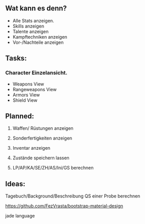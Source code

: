 ## Wat kann es denn?

* Alle Stats anzeigen.
* Skills anzeigen
* Talente anzeigen
* Kampftechniken anzeigen
* Vor-/Nachteile anzeigen


## Tasks:
### Character Einzelansicht.

* Weapons View
* Rangeweapons View
* Armors View
* Shield View

## Planned:

1. Waffen/ Rüstungen anzeigen 

1. Sonderfertigkeiten anzeigen

1. Inventar anzeigen

1. Zustände speichern lassen

1. LP/AP/KA/SE/ZH/AS/Ini/GS berechnen

## Ideas: 
Tagebuch/Background/Beschreibung
QS einer Probe berechnen


https://github.com/FezVrasta/bootstrap-material-design

jade language
